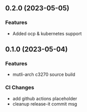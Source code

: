 

## 0.2.0 (2023-05-05)


### Features

* Added ocp & kubernetes support

## 0.1.0 (2023-05-04)


### Features

* mutli-arch c3270 source build


### CI Changes

* add github actions placeholder
* cleanup release-it commit msg